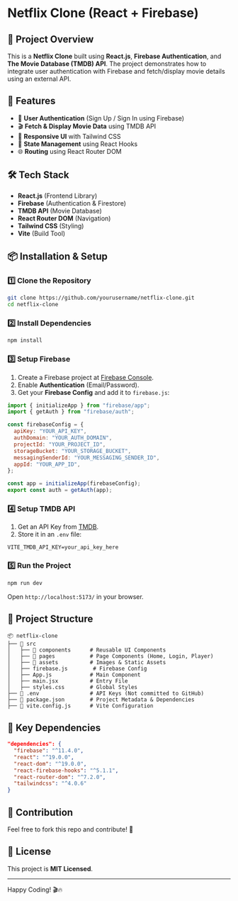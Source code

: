 # Netflix Clone (React + Firebase)

## 🚀 Project Overview
This is a **Netflix Clone** built using **React.js**, **Firebase Authentication**, and **The Movie Database (TMDB) API**. The project demonstrates how to integrate user authentication with Firebase and fetch/display movie details using an external API.

## 📌 Features
- 🔑 **User Authentication** (Sign Up / Sign In using Firebase)
- 🎬 **Fetch & Display Movie Data** using TMDB API
- 🎨 **Responsive UI** with Tailwind CSS
- 🔄 **State Management** using React Hooks
- 🌐 **Routing** using React Router DOM

## 🛠️ Tech Stack
- **React.js** (Frontend Library)
- **Firebase** (Authentication & Firestore)
- **TMDB API** (Movie Database)
- **React Router DOM** (Navigation)
- **Tailwind CSS** (Styling)
- **Vite** (Build Tool)

## 📦 Installation & Setup

### 1️⃣ Clone the Repository
```sh
git clone https://github.com/yourusername/netflix-clone.git
cd netflix-clone
```

### 2️⃣ Install Dependencies
```sh
npm install
```

### 3️⃣ Setup Firebase
1. Create a Firebase project at [Firebase Console](https://console.firebase.google.com/).
2. Enable **Authentication** (Email/Password).
3. Get your **Firebase Config** and add it to `firebase.js`:

```js
import { initializeApp } from "firebase/app";
import { getAuth } from "firebase/auth";

const firebaseConfig = {
  apiKey: "YOUR_API_KEY",
  authDomain: "YOUR_AUTH_DOMAIN",
  projectId: "YOUR_PROJECT_ID",
  storageBucket: "YOUR_STORAGE_BUCKET",
  messagingSenderId: "YOUR_MESSAGING_SENDER_ID",
  appId: "YOUR_APP_ID",
};

const app = initializeApp(firebaseConfig);
export const auth = getAuth(app);
```

### 4️⃣ Setup TMDB API
1. Get an API Key from [TMDB](https://www.themoviedb.org/).
2. Store it in an `.env` file:

```
VITE_TMDB_API_KEY=your_api_key_here
```

### 5️⃣ Run the Project
```sh
npm run dev
```
Open `http://localhost:5173/` in your browser.

## 📂 Project Structure
```
📦 netflix-clone
├── 📂 src
│   ├── 📂 components      # Reusable UI Components
│   ├── 📂 pages           # Page Components (Home, Login, Player)
│   ├── 📂 assets          # Images & Static Assets
│   ├── firebase.js        # Firebase Config
│   ├── App.js            # Main Component
│   ├── main.jsx          # Entry File
│   ├── styles.css        # Global Styles
├── 📜 .env                # API Keys (Not committed to GitHub)
├── 📜 package.json        # Project Metadata & Dependencies
├── 📜 vite.config.js      # Vite Configuration
```

## 🎯 Key Dependencies
```json
"dependencies": {
  "firebase": "^11.4.0",
  "react": "^19.0.0",
  "react-dom": "^19.0.0",
  "react-firebase-hooks": "^5.1.1",
  "react-router-dom": "^7.2.0",
  "tailwindcss": "^4.0.6"
}
```

## 🤝 Contribution
Feel free to fork this repo and contribute! 🚀

## 📜 License
This project is **MIT Licensed**.

---
Happy Coding! 🎬🔥

